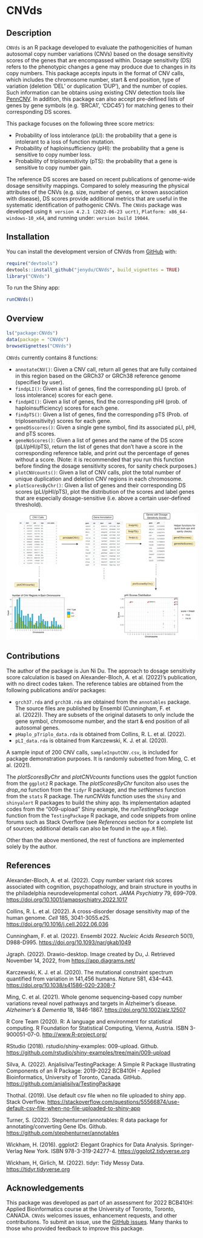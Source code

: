 
<!-- README.md is generated from README.Rmd. Please edit that file -->

# CNVds

<!-- badges: start -->
<!-- badges: end -->

## Description

`CNVds` is an R package developed to evaluate the pathogenicities of
human autosomal copy number variations (CNVs) based on the dosage
sensitivity scores of the genes that are encompassed within. Dosage
sensitivity (DS) refers to the phenotypic changes a gene may produce due
to changes in its copy numbers. This package accepts inputs in the
format of CNV calls, which includes the chromosome number, start & end
position, type of variation (deletion ‘DEL’ or duplication ‘DUP’), and
the number of copies. Such information can be obtains using existing CNV
detection tools like
[PennCNV](https://genome.cshlp.org/content/17/11/1665). In addition,
this package can also accept pre-defined lists of genes by gene symbols
(e.g. ‘BRCA1’, ‘CDC45’) for matching genes to their corresponding DS
scores.

This package focuses on the following three score metrics:

- Probability of loss intolerance (pLI): the probability that a gene is
  intolerant to a loss of function mutation.
- Probability of haploinsufficiency (pHI): the probability that a gene
  is sensitive to copy number loss.
- Probability of triplosensitivity (pTS): the probability that a gene is
  sensitive to copy number gain.

The reference DS scores are based on recent publications of genome-wide
dosage sensitivity mappings. Compared to solely measuring the physical
attributes of the CNVs (e.g. size, number of genes, or known association
with disease), DS scores provide additional metrics that are useful in
the systematic identification of pathogenic CNVs. The `CNVds` package
was developed using `R version 4.2.1 (2022-06-23 ucrt)`,
`Platform: x86_64-windows-10_x64`, and running under:
`version build 19044`.

## Installation

You can install the development version of CNVds from
[GitHub](https://github.com/) with:

``` r
require("devtools")
devtools::install_github("jenydu/CNVds", build_vignettes = TRUE)
library("CNVds")
```

To run the Shiny app:

``` r
runCNVds()
```

## Overview

``` r
ls("package:CNVds")
data(package = "CNVds") 
browseVignettes("CNVds")
```

`CNVds` currently contains 8 functions:

- `annotateCNV()`: Given a CNV call, return all genes that are fully
  contained in this region based on the GRCh37 or GRCh38 reference
  genome (specified by user).
- `findpLI()`: Given a list of genes, find the corresponding pLI (prob.
  of loss intolerance) scores for each gene.
- `findpHI()`: Given a list of genes, find the corresponding pHI (prob.
  of haploinsufficiency) scores for each gene.
- `findpTS()`: Given a list of genes, find the corresponding pTS (Prob.
  of triplosensitivity) scores for each gene.
- `geneDSscores()`: Given a single gene symbol, find its associated pLI,
  pHI, and pTS scores.
- `geneNoScores()`: Given a list of genes and the name of the DS score
  (pLI/pHI/pTS), return the list of genes that don’t have a score in the
  corresponding reference table, and print out the percentage of genes
  without a score. (Note: it is recommended that you run this function
  before finding the dosage sensitivity scores, for sanity check
  purposes.)
- `plotCNVcounts()`: Given a list of CNV calls, plot the total number of
  unique duplication and deletion CNV regions in each chromosome.
- `plotScoresByChr()`: Given a list of genes and their corresponding DS
  scores (pLI/pHI/pTS), plot the distribution of the scores and label
  genes that are especially dosage-sensitive (i.e. above a certain
  user-defined threshold).

![](./inst/extdata/DU_J_A1.png)

## Contributions

The author of the package is Jun Ni Du. The approach to dosage
sensitivity score calculation is based on Alexander-Bloch, A. et
al. (2022)’s publication, with no direct codes taken. The reference
tables are obtained from the following publications and/or packages:

- `grch37.rda` and `grch38.rda` are obtained from the `annotables`
  package. The source files are published by Ensembl (Cunningham, F. et
  al. (2022)). They are subsets of the original datasets to only include
  the gene symbol, chromosome number, and the start & end position of
  all autosomal genes.
- `pHaplo_pTriplo_data.rda` is obtained from Collins, R. L. et
  al. (2022).
- `pLI_data.rda` is obtained from Karczewski, K. J. et al. (2020).

A sample input of 200 CNV calls, `sampleInputCNV.csv`, is included for
package demonstration purposes. It is randomly subsetted from Ming, C.
et al. (2021).

The *plotScoresByChr* and *plotCNVcounts* functions uses the ggplot
function from the `ggplot2` R package. The *plotScoresByChr* funciton
also uses the *drop_na* function from the `tidyr` R package, and the
*setNames* function from the `stats` R package. The *runCNVds* function
uses the `shiny` and `shinyalert` R packages to build the shiny app. Its
implementation adapted codes from the “009-upload” Shiny example, the
*runTestingPackage* function from the `TestingPackage` R package, and
code snippets from online forums such as Stack Overflow (see
*References* section for a complete list of sources; additional details
can also be found in the `app.R` file).

Other than the above mentioned, the rest of functions are implemented
solely by the author.

## References

Alexander-Bloch, A. et al. (2022). Copy number variant risk scores
associated with cognition, psychopathology, and brain structure in
youths in the philadelphia neurodevelopmental cohort. *JAMA Psychiatry*
79, 699–709. <https://doi.org/10.1001/jamapsychiatry.2022.1017>

Collins, R. L. et al. (2022). A cross-disorder dosage sensitivity map of
the human genome. *Cell* 185, 3041-3055.e25.
<https://doi.org/10.1016/j.cell.2022.06.036>

Cunningham, F. et al. (2022). Ensembl 2022. *Nucleic Acids Research*
50(1), D988-D995. <https://doi.org/10.1093/nar/gkab1049>

Jgraph. (2022). Drawio-desktop. Image created by Du, J. Retrieved
November 14, 2022, from <https://app.diagrams.net/>

Karczewski, K. J. et al. (2020). The mutational constraint spectrum
quantified from variation in 141,456 humans. *Nature* 581, 434–443.
<https://doi.org/10.1038/s41586-020-2308-7>

Ming, C. et al. (2021). Whole genome sequencing–based copy number
variations reveal novel pathways and targets in Alzheimer’s disease.
*Alzheimer’s & Dementia* 18, 1846-1867.
<https://doi.org/10.1002/alz.12507>

R Core Team (2020). R: A language and environment for statistical
computing. R Foundation for Statistical Computing, Vienna, Austria. ISBN
3-900051-07-0. <http://www.R-project.org/>

RStudio (2018). rstudio/shiny-examples: 009-upload. Github.
<https://github.com/rstudio/shiny-examples/tree/main/009-upload>

Silva, A. (2022). Anjalisilva/TestingPackage: A Simple R Package
Illustrating Components of an R Package: 2019-2022 BCB410H - Applied
Bioinformatics, University of Toronto, Canada. GitHub.
<https://github.com/anjalisilva/TestingPackage>

Thothal. (2019). Use default csv file when no file uploaded to shiny
app. Stack Overflow.
<https://stackoverflow.com/questions/55566874/use-default-csv-file-when-no-file-uploaded-to-shiny-app>

Turner, S. (2022). Stephenturner/annotables: R data package for
annotating/converting Gene IDs. Github.
<https://github.com/stephenturner/annotables>

Wickham, H. (2016). ggplot2: Elegant Graphics for Data Analysis.
Springer-Verlag New York. ISBN 978-3-319-24277-4.
<https://ggplot2.tidyverse.org>

Wickham, H, Girlich, M. (2022). tidyr: Tidy Messy Data.
<https://tidyr.tidyverse.org>

## Acknowledgements

This package was developed as part of an assessment for 2022 BCB410H:
Applied Bioinformatics course at the University of Toronto, Toronto,
CANADA. `CNVds` welcomes issues, enhancement requests, and other
contributions. To submit an issue, use the [GitHub
issues](https://github.com/jenydu/CNVds/issues). Many thanks to those
who provided feedback to improve this package.
